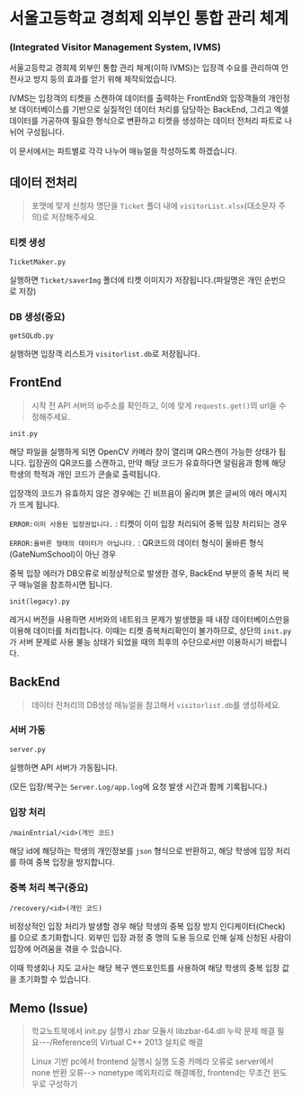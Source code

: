 
# 서울고등학교 경희제 외부인 통합 관리 체계
### (Integrated Visitor Management System, IVMS)


서울고등학교 경희제 외부인 통합 관리 체계(이하 IVMS)는 
입장객 수요를 관리하여 안전사고 방지 등의 효과를 얻기 위해 제작되었습니다.


IVMS는 입장객의 티켓을 스캔하여 데이터를 출력하는 FrontEnd와 
입장객들의 개인정보 데이터베이스를 기반으로 실질적인 데이터 처리를 담당하는 BackEnd,
그리고 엑셀 데이터를 가공하여 필요한 형식으로 변환하고 티켓을 생성하는 데이터 전처리 파트로 나뉘어 구성됩니다.

이 문서에서는 파트별로 각각 나누어 매뉴얼을 작성하도록 하겠습니다.


## 데이터 전처리


> 포맷에 맞게 신청자 명단을 ` Ticket ` 폴더 내에 ` visitorList.xlsx `(대소문자 주의)로 저장해주세요.



### 티켓 생성


` TicketMaker.py `


실행하면 ` Ticket/saverImg ` 폴더에 티켓 이미지가 저장됩니다.(파일명은 개인 순번으로 저장)


### DB 생성(중요)


` getSQLdb.py `

실행하면 입장객 리스트가 ` visitorlist.db `로 저장됩니다.



## FrontEnd


> 시작 전 API 서버의 ip주소를 확인하고, 이에 맞게 ` requests.get() `의 url을 수정해주세요.


` init.py `


해당 파일을 실행하게 되면 OpenCV 카메라 창이 열리며 QR스캔이 가능한 상태가 됩니다. 
입장권의 QR코드를 스캔하고, 만약 해당 코드가 유효하다면 알림음과 함께 해당 학생의 학적과 개인 코드가 콘솔로 출력됩니다.


입장객의 코드가 유효하지 않은 경우에는 긴 비프음이 울리며 붉은 글씨의 에러 메시지가 뜨게 됩니다.

` ERROR:이미 사용된 입장권입니다. `  : 티켓이 이미 입장 처리되어 중복 입장 처리되는 경우
 
` ERROR:올바른 형태의 데이터가 아닙니다. ` : QR코드의 데이터 형식이 올바른 형식(GateNumSchool)이 아닌 경우


중복 입장 에러가 DB오류로 비정상적으로 발생한 경우, BackEnd 부분의 중복 처리 복구 매뉴얼을 참조하시면 됩니다.


` init(legacy).py `


레거시 버전을 사용하면 서버와의 네트워크 문제가 발생했을 때 내장 데이터베이스만을 이용해 데이터를 처리합니다.
이때는 티켓 중복처리확인이 불가하므로, 상단의 ` init.py `가 서버 문제로 사용 불능 상태가 되었을 때의 최후의 수단으로서만 이용하시기 바랍니다.



## BackEnd


> 데이터 전처리의 DB생성 매뉴얼을 참고해서 ` visitorlist.db `를 생성하세요.

### 서버 가동


` server.py `


실행하면 API 서버가 가동됩니다. 


(모든 입장/복구는 ` Server.Log/app.log `에 요청 발생 시간과 함께 기록됩니다.)

### 입장 처리


` /mainEntrial/<id>(개인 코드) `


해당 id에 해당하는 학생의 개인정보를 ` json ` 형식으로 반환하고, 해당 학생에 입장 처리를 하여 중복 입장을 방지합니다.


### 중복 처리 복구(중요)


` /recovery/<id>(개인 코드) `


비정상적인 입장 처리가 발생할 경우 해당 학생의 중복 입장 방지 인디케이터(Check)를 0으로 초기화합니다.
외부인 입장 과정 중 명의 도용 등으로 인해 실제 신청된 사람이 입장에 어려움을 겪을 수 있습니다. 

이때 학생회나 지도 교사는 해당 복구 엔드포인트를 사용하여 해당 학생의 중복 입장 값을 초기화할 수 있습니다.



## Memo (Issue)
> 학교노트북에서 init.py 실행시 zbar 모듈서 libzbar-64.dll 누락 문제 해결 필요---/Reference의 Virtual C++ 2013 설치로 해결
>
> Linux 기반 pc에서 frontend 실행시 실행 도중 카메라 오류로 server에서 none 반환 오류--> nonetype 예외처리로 해결예정, frontend는 무조건 윈도우로 구성하기
